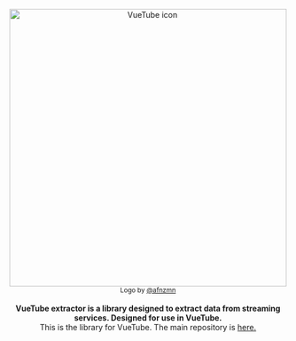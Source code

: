 <p align="center">
  <a href="https://vuetube.app/">
    <img src="https://cdn.discordapp.com/attachments/751596360108605500/972753003855634442/part_of_VueTube.svg" alt="VueTube icon" width="500"/>
  </a>
  </br>
  <sub>Logo by <a href="https://github.com/afnzmn">@afnzmn</a></sub>
  </br>
  </br>
<strong>VueTube extractor is a library designed to extract data from streaming services. Designed for use in VueTube.</strong>
</br>
This is the library for VueTube. The main repository is <a href="https://github.com/Frontesque/VueTube"> here.</a>
</p>
